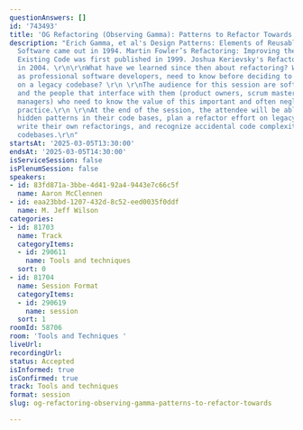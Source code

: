 ```yaml
---
questionAnswers: []
id: '743493'
title: 'OG Refactoring (Observing Gamma): Patterns to Refactor Towards'
description: "Erich Gamma, et al's Design Patterns: Elements of Reusable Object-Oriented
  Software came out in 1994. Martin Fowler’s Refactoring: Improving the Design of
  Existing Code was first published in 1999. Joshua Kerievsky's Refactoring to Patterns
  in 2004. \r\n\r\nWhat have we learned since then about refactoring? What do we,
  as professional software developers, need to know before deciding to do a refactor
  on a legacy codebase? \r\n \r\nThe audience for this session are software developers
  and the people that interface with them (product owners, scrum masters, development
  managers) who need to know the value of this important and often neglected technical
  practice.\r\n \r\nAt the end of the session, the attendee will be able to identify
  hidden patterns in their code bases, plan a refactor effort on legacy codebases,
  write their own refactorings, and recognize accidental code complexity in large
  codebases.\r\n"
startsAt: '2025-03-05T13:30:00'
endsAt: '2025-03-05T14:30:00'
isServiceSession: false
isPlenumSession: false
speakers:
- id: 83fd871a-3bbe-4d41-92a4-9443e7c66c5f
  name: Aaron McClennen
- id: eaa23bbd-1207-432d-8c52-eed0035f0ddf
  name: M. Jeff Wilson
categories:
- id: 81703
  name: Track
  categoryItems:
  - id: 290611
    name: Tools and techniques
  sort: 0
- id: 81704
  name: Session Format
  categoryItems:
  - id: 290619
    name: session
  sort: 1
roomId: 58706
room: 'Tools and Techniques '
liveUrl:
recordingUrl:
status: Accepted
isInformed: true
isConfirmed: true
track: Tools and techniques
format: session
slug: og-refactoring-observing-gamma-patterns-to-refactor-towards

---
```

